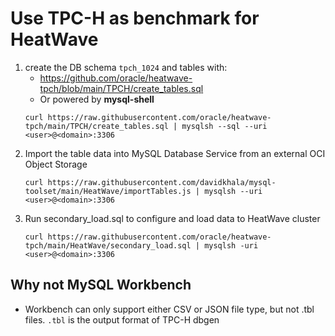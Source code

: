 # Use TPC-H as benchmark for HeatWave
1. create the DB schema `tpch_1024` and tables with:
    - https://github.com/oracle/heatwave-tpch/blob/main/TPCH/create_tables.sql
    - Or powered by **mysql-shell** 
    ```
    curl https://raw.githubusercontent.com/oracle/heatwave-tpch/main/TPCH/create_tables.sql | mysqlsh --sql --uri <user>@<domain>:3306
    ```
1. Import the table data into MySQL Database Service from an external OCI Object Storage
    ```
    curl https://raw.githubusercontent.com/davidkhala/mysql-toolset/main/HeatWave/importTables.js | mysqlsh --uri <user>@<domain>:3306
    ```
1. Run secondary_load.sql to configure and load data to HeatWave cluster
    ```
    curl https://raw.githubusercontent.com/oracle/heatwave-tpch/main/HeatWave/secondary_load.sql | mysqlsh -uri <user>@<domain>:3306
    ```

## Why not MySQL Workbench
- Workbench can only support either CSV or JSON file type, but not .tbl files. `.tbl` is the output format of TPC-H dbgen

